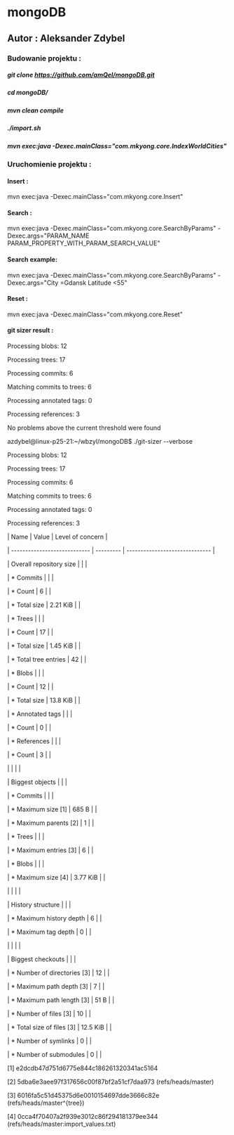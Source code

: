 # mongoDB

## Autor : Aleksander Zdybel


### Budowanie projektu : 
##### git clone https://github.com/amQel/mongoDB.git
##### cd mongoDB/
##### mvn clean compile
##### ./import.sh
##### mvn exec:java -Dexec.mainClass="com.mkyong.core.IndexWorldCities"
### Uruchomienie projektu :

#### Insert : 
mvn exec:java -Dexec.mainClass="com.mkyong.core.Insert"

#### Search : 
mvn exec:java -Dexec.mainClass="com.mkyong.core.SearchByParams" -Dexec.args="PARAM_NAME PARAM_PROPERTY_WITH_PARAM_SEARCH_VALUE"
#### Search example:
mvn exec:java -Dexec.mainClass="com.mkyong.core.SearchByParams" -Dexec.args="City =Gdansk Latitude <55"

#### Reset :

mvn exec:java -Dexec.mainClass="com.mkyong.core.Reset"

#### git sizer result :

Processing blobs: 12             

Processing trees: 17            

Processing commits: 6                        

Matching commits to trees: 6                        

Processing annotated tags: 0                        

Processing references: 3                        

No problems above the current threshold were found

azdybel@linux-p25-21:~/wbzyl/mongoDB$ ./git-sizer --verbose

Processing blobs: 12                        

Processing trees: 17                        

Processing commits: 6                        

Matching commits to trees: 6                        

Processing annotated tags: 0                        

Processing references: 3                        

| Name                         | Value     | Level of concern               |

| ---------------------------- | --------- | ------------------------------ |

| Overall repository size      |           |                                |

| * Commits                    |           |                                |

|   * Count                    |     6     |                                |

|   * Total size               |  2.21 KiB |                                |

| * Trees                      |           |                                |

|   * Count                    |    17     |                                |

|   * Total size               |  1.45 KiB |                                |

|   * Total tree entries       |    42     |                                |

| * Blobs                      |           |                                |

|   * Count                    |    12     |                                |

|   * Total size               |  13.8 KiB |                                |

| * Annotated tags             |           |                                |

|   * Count                    |     0     |                                |

| * References                 |           |                                |

|   * Count                    |     3     |                                |

|                              |           |                                |

| Biggest objects              |           |                                |

| * Commits                    |           |                                |

|   * Maximum size         [1] |   685 B   |                                |

|   * Maximum parents      [2] |     1     |                                |

| * Trees                      |           |                                |

|   * Maximum entries      [3] |     6     |                                |

| * Blobs                      |           |                                |

|   * Maximum size         [4] |  3.77 KiB |                                |

|                              |           |                                |

| History structure            |           |                                |

| * Maximum history depth      |     6     |                                |

| * Maximum tag depth          |     0     |                                |

|                              |           |                                |

| Biggest checkouts            |           |                                |

| * Number of directories  [3] |    12     |                                |

| * Maximum path depth     [3] |     7     |                                |

| * Maximum path length    [3] |    51 B   |                                |

| * Number of files        [3] |    10     |                                |

| * Total size of files    [3] |  12.5 KiB |                                |

| * Number of symlinks         |     0     |                                |

| * Number of submodules       |     0     |                                |



[1]  e2dcdb47d751d6775e844c186261320341ac5164

[2]  5dba6e3aee97f317656c00f87bf2a51cf7daa973 (refs/heads/master)

[3]  6016fa5c51d45375d6e0010154697dde3666c82e (refs/heads/master^{tree})

[4]  0cca4f70407a2f939e3012c86f294181379ee344 (refs/heads/master:import_values.txt)

